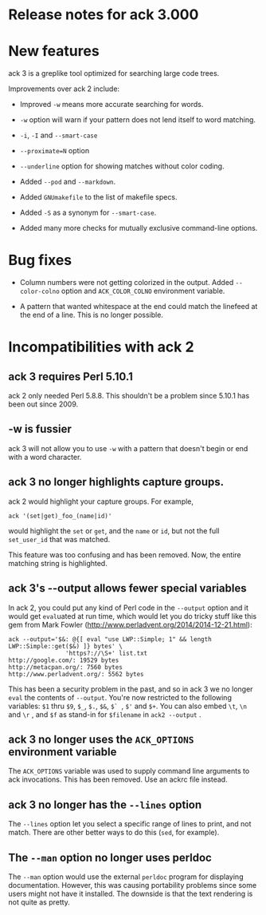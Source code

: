 # Release notes for ack 3.000

# New features

ack 3 is a greplike tool optimized for searching large code trees.

Improvements over ack 2 include:

* Improved `-w` means more accurate searching for words.

* `-w` option will warn if your pattern does not lend itself to
word matching.

* `-i`, `-I` and `--smart-case`

* `--proximate=N` option

* `--underline` option for showing matches without color coding.

* Added `--pod` and `--markdown`.

* Added `GNUmakefile` to the list of makefile specs.

* Added `-S` as a synonym for `--smart-case`.

* Added many more checks for mutually exclusive command-line options.

# Bug fixes

* Column numbers were not getting colorized in the output.  Added
`--color-colno` option and `ACK_COLOR_COLNO` environment variable.

* A pattern that wanted whitespace at the end could match the
linefeed at the end of a line.  This is no longer possible.

# Incompatibilities with ack 2

## ack 3 requires Perl 5.10.1

ack 2 only needed Perl 5.8.8.  This shouldn't be a problem since 5.10.1
has been out since 2009.

## -w is fussier

ack 3 will not allow you to use `-w` with a pattern that doesn't begin or
end with a word character.

## ack 3 no longer highlights capture groups.

ack 2 would highlight your capture groups.  For example,

    ack '(set|get)_foo_(name|id)'

would highlight the `set` or `get`, and the `name` or `id`, but not the
full `set_user_id` that was matched.

This feature was too confusing and has been removed.  Now, the entire
matching string is highlighted.

## ack 3's --output allows fewer special variables

In ack 2, you could put any kind of Perl code in the `--output`
option and it would get `eval`uated at run time, which would let
you do tricky stuff like this gem from Mark Fowler
(http://www.perladvent.org/2014/2014-12-21.html):

    ack --output='$&: @{[ eval "use LWP::Simple; 1" && length LWP::Simple::get($&) ]} bytes' \
                    'https?://\S+' list.txt
    http://google.com/: 19529 bytes
    http://metacpan.org/: 7560 bytes
    http://www.perladvent.org/: 5562 bytes

This has been a security problem in the past, and so in ack 3 we
no longer `eval` the contents of `--output`.  You're now restricted
to the following variables: `$1` thru `$9`, `$_`, `$.`, `$&`, ``$` ``,
`$'` and `$+`.  You can also embed `\t`, `\n` and `\r` ,
and `$f` as stand-in for `$filename` in `ack2 --output` .

## ack 3 no longer uses the `ACK_OPTIONS` environment variable

The `ACK_OPTIONS` variable was used to supply command line arguments to
ack invocations.  This has been removed.  Use an ackrc file instead.

## ack 3 no longer has the `--lines` option

The `--lines` option let you select a specific range of lines to print, and
not match.  There are other better ways to do this (`sed`, for example).

## The `--man` option no longer uses perldoc

The `--man` option would use the external `perldoc` program for displaying
documentation.  However, this was causing portability problems since some
users might not have it installed.  The downside is that the text rendering
is not quite as pretty.
